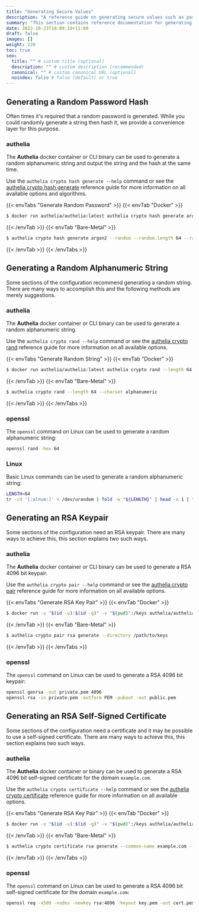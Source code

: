 ```yaml
---
title: "Generating Secure Values"
description: "A reference guide on generating secure values such as password hashes, password strings, and cryptography keys"
summary: "This section contains reference documentation for generating secure values such as password hashes, password strings, and cryptography keys."
date: 2022-10-23T18:09:19+11:00
draft: false
images: []
weight: 220
toc: true
seo:
  title: "" # custom title (optional)
  description: "" # custom description (recommended)
  canonical: "" # custom canonical URL (optional)
  noindex: false # false (default) or true
---
```


## Generating a Random Password Hash

Often times it's required that a random password is generated. While you could randomly generate a string then hash it,
we provide a convenience layer for this purpose.

### authelia

The __Authelia__ docker container or CLI binary can be used to generate a random alphanumeric string and output the
string and the hash at the same time.

Use the `authelia crypto hash generate --help` command or see the [authelia crypto hash generate] reference guide for
more information on all available options and algorithms.

{{< envTabs "Generate Random Password" >}}
{{< envTab "Docker" >}}
```bash
$ docker run authelia/authelia:latest authelia crypto hash generate argon2 --random --random.length 64 --random.charset alphanumeric
```
{{< /envTab >}}
{{< envTab "Bare-Metal" >}}
```bash
$ authelia crypto hash generate argon2 --random --random.length 64 --random.charset alphanumeric
```
{{< /envTab >}}
{{< /envTabs >}}

## Generating a Random Alphanumeric String

Some sections of the configuration recommend generating a random string. There are many ways to accomplish this and the
following methods are merely suggestions.

### authelia

The __Authelia__ docker container or CLI binary can be used to generate a random alphanumeric string.

Use the `authelia crypto rand --help` command or see the [authelia crypto rand] reference guide for more information on
all available options.

{{< envTabs "Generate Random String" >}}
{{< envTab "Docker" >}}
```bash
$ docker run authelia/authelia:latest authelia crypto rand --length 64 --charset alphanumeric
```
{{< /envTab >}}
{{< envTab "Bare-Metal" >}}
```bash
$ authelia crypto rand --length 64 --charset alphanumeric
```
{{< /envTab >}}
{{< /envTabs >}}

### openssl

The `openssl` command on Linux can be used to generate a random alphanumeric string:

```bash
openssl rand -hex 64
```

### Linux

Basic Linux commands can be used to generate a random alphanumeric string:

```bash
LENGTH=64
tr -cd '[:alnum:]' < /dev/urandom | fold -w "${LENGTH}" | head -n 1 | tr -d '\n' ; echo
```

## Generating an RSA Keypair

Some sections of the configuration need an RSA keypair. There are many ways to achieve this, this section explains two
such ways.

### authelia

The __Authelia__ docker container or CLI binary can be used to generate a RSA 4096 bit keypair.

Use the `authelia crypto pair --help` command or see the [authelia crypto pair] reference guide for more
information on all available options.

{{< envTabs "Generate RSA Key Pair" >}}
{{< envTab "Docker" >}}
```bash
$ docker run -u "$(id -u):$(id -g)" -v "$(pwd)":/keys authelia/authelia:latest authelia crypto pair rsa generate --bits 4096 --directory /keys
```
{{< /envTab >}}
{{< envTab "Bare-Metal" >}}
```bash
$ authelia crypto pair rsa generate --directory /path/to/keys
```
{{< /envTab >}}
{{< /envTabs >}}

### openssl

The `openssl` command on Linux can be used to generate a RSA 4096 bit keypair:

```bash
openssl genrsa -out private.pem 4096
openssl rsa -in private.pem -outform PEM -pubout -out public.pem
```

## Generating an RSA Self-Signed Certificate

Some sections of the configuration need a certificate and it may be possible to use a self-signed certificate. There are
many ways to achieve this, this section explains two such ways.

### authelia

The __Authelia__ docker container or binary can be used to generate a RSA 4096 bit self-signed certificate for the
domain `example.com`.

Use the `authelia crypto certificate --help` command or see the [authelia crypto certificate] reference guide for more
information on all available options.

{{< envTabs "Generate RSA Key Pair" >}}
{{< envTab "Docker" >}}
```bash
$ docker run -u "$(id -u):$(id -g)" -v "$(pwd)":/keys authelia/authelia:latest authelia crypto certificate rsa generate --common-name example.com --directory /keys
```
{{< /envTab >}}
{{< envTab "Bare-Metal" >}}
```bash
$ authelia crypto certificate rsa generate --common-name example.com --directory /path/to/keys
```
{{< /envTab >}}
{{< /envTabs >}}

### openssl

The `openssl` command on Linux can be used to generate a RSA 4096 bit self-signed certificate for the domain
`example.com`:

```bash
openssl req -x509 -nodes -newkey rsa:4096 -keyout key.pem -out cert.pem -sha256 -days 365 -subj '/CN=example.com'
```

[authelia crypto hash generate]: ../cli/authelia/authelia_crypto_hash_generate.md
[authelia crypto rand]: ../cli/authelia/authelia_crypto_rand.md
[authelia crypto pair]: ../cli/authelia/authelia_crypto_pair.md
[authelia crypto certificate]: ../cli/authelia/authelia_crypto_certificate.md
